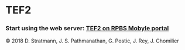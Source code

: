 # TEF2
### Start using the web server: [TEF2 on RPBS Mobyle portal](http://mobyle.rpbs.univ-paris-diderot.fr/cgi-bin/portal.py?form=TEF#forms::TEF "TEF2 web server")





© 2018 D. Stratmann, J. S. Pathmanathan, G. Postic, J. Rey, J. Chomilier
